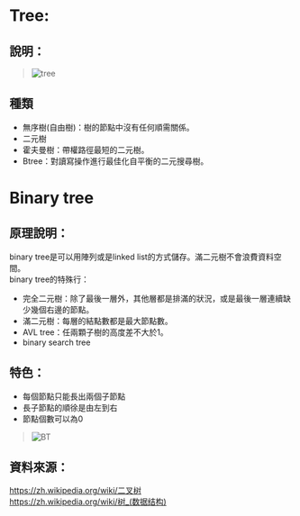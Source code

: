 # Tree:   
## 說明：   
>  ![tree](https://github.com/yenchungLin/study/tree/master/資料結構與演算法/picture/Tree.jpg)   
## 種類   
* 無序樹(自由樹)：樹的節點中沒有任何順需關係。   
* 二元樹   
* 霍夫曼樹：帶權路徑最短的二元樹。   
* Btree：對讀寫操作進行最佳化自平衡的二元搜尋樹。
# Binary tree  
## 原理說明：    
binary tree是可以用陣列或是linked list的方式儲存。滿二元樹不會浪費資料空間。   
binary tree的特殊行：   
* 完全二元樹：除了最後一層外，其他層都是排滿的狀況，或是最後一層連續缺少幾個右邊的節點。   
* 滿二元樹：每層的結點數都是最大節點數。  
* AVL tree：任兩顆子樹的高度差不大於1。   
* binary search tree     
## 特色：   
* 每個節點只能長出兩個子節點   
* 長子節點的順徐是由左到右   
* 節點個數可以為0   
>  ![BT](https://github.com/yenchungLin/study/tree/master/資料結構與演算法/picture/BT.png)
## 資料來源： 
https://zh.wikipedia.org/wiki/二叉树   
https://zh.wikipedia.org/wiki/树_(数据结构)
